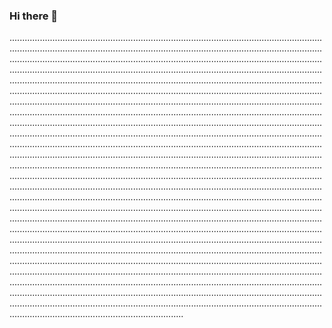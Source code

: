 ### Hi there 👋

.............................................................................................................................................................................................................................................................................................................................................................................................................................................................................................................................................................................................................................................................................................................................................................................................................................................................................................................................................................................................................................................................................................................................................................................................................................................................................................................................................................................................................................................................................................................................................................................................................................................................................................................................................................................................................................................................................................................................................................................................................................................................................................................................................................................................................................................................................................................................................................................................................................................................................................................................................................................................................................................................................................................................................................................................................................................................................................................................................................................................................................................................................................................................................................................................................................................................................................................................................................................................................................